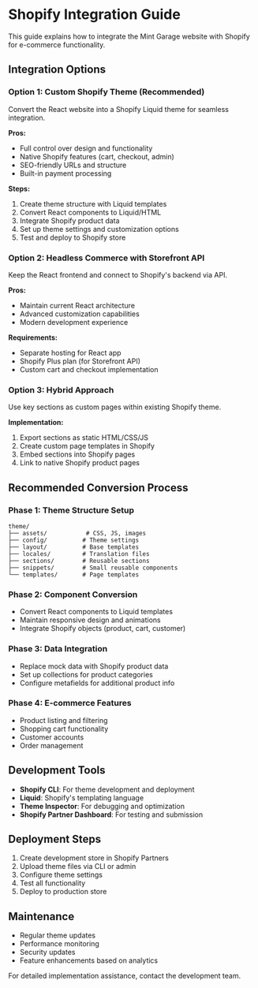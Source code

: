 # Shopify Integration Guide

This guide explains how to integrate the Mint Garage website with Shopify for e-commerce functionality.

## Integration Options

### Option 1: Custom Shopify Theme (Recommended)

Convert the React website into a Shopify Liquid theme for seamless integration.

**Pros:**
- Full control over design and functionality
- Native Shopify features (cart, checkout, admin)
- SEO-friendly URLs and structure
- Built-in payment processing

**Steps:**
1. Create theme structure with Liquid templates
2. Convert React components to Liquid/HTML
3. Integrate Shopify product data
4. Set up theme settings and customization options
5. Test and deploy to Shopify store

### Option 2: Headless Commerce with Storefront API

Keep the React frontend and connect to Shopify's backend via API.

**Pros:**
- Maintain current React architecture
- Advanced customization capabilities
- Modern development experience

**Requirements:**
- Separate hosting for React app
- Shopify Plus plan (for Storefront API)
- Custom cart and checkout implementation

### Option 3: Hybrid Approach

Use key sections as custom pages within existing Shopify theme.

**Implementation:**
1. Export sections as static HTML/CSS/JS
2. Create custom page templates in Shopify
3. Embed sections into Shopify pages
4. Link to native Shopify product pages

## Recommended Conversion Process

### Phase 1: Theme Structure Setup
```
theme/
├── assets/           # CSS, JS, images
├── config/          # Theme settings
├── layout/          # Base templates
├── locales/         # Translation files
├── sections/        # Reusable sections
├── snippets/        # Small reusable components
└── templates/       # Page templates
```

### Phase 2: Component Conversion
- Convert React components to Liquid templates
- Maintain responsive design and animations
- Integrate Shopify objects (product, cart, customer)

### Phase 3: Data Integration
- Replace mock data with Shopify product data
- Set up collections for product categories
- Configure metafields for additional product info

### Phase 4: E-commerce Features
- Product listing and filtering
- Shopping cart functionality
- Customer accounts
- Order management

## Development Tools

- **Shopify CLI**: For theme development and deployment
- **Liquid**: Shopify's templating language
- **Theme Inspector**: For debugging and optimization
- **Shopify Partner Dashboard**: For testing and submission

## Deployment Steps

1. Create development store in Shopify Partners
2. Upload theme files via CLI or admin
3. Configure theme settings
4. Test all functionality
5. Deploy to production store

## Maintenance

- Regular theme updates
- Performance monitoring
- Security updates
- Feature enhancements based on analytics

For detailed implementation assistance, contact the development team.